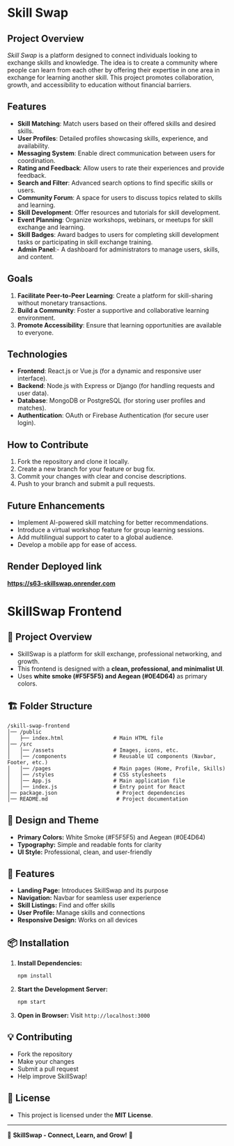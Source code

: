 # Skill Swap

## Project Overview
*Skill Swap* is a platform designed to connect individuals looking to exchange skills and knowledge. The idea is to create a community where people can learn from each other by offering their expertise in one area in exchange for learning another skill. This project promotes collaboration, growth, and accessibility to education without financial barriers.

## Features
- **Skill Matching**: Match users based on their offered skills and desired skills.
- **User Profiles**: Detailed profiles showcasing skills, experience, and availability.
- **Messaging System**: Enable direct communication between users for coordination.
- **Rating and Feedback**: Allow users to rate their experiences and provide feedback.
- **Search and Filter**: Advanced search options to find specific skills or users.
- **Community Forum**: A space for users to discuss topics related to skills and learning.
- **Skill Development**: Offer resources and tutorials for skill development.
- **Event Planning**: Organize workshops, webinars, or meetups for skill exchange and learning.
- **Skill Badges**: Award badges to users for completing skill development tasks or participating in skill exchange training.
- **Admin Panel**:- A dashboard for administrators to manage users, skills, and content.


<!-- Skill Matching: Match users based on their offered skills and desired skills.

User Profiles: Detailed profiles showcasing skills, experience, and availability.

Messaging System: Enable direct communication between users for coordination.

Rating and Feedback: Allow users to rate their experiences and provide feedback.

Search and Filter: Advanced search options to find specific skills or users.

Group Sessions: Organize and participate in group skill-sharing sessions.

Skill Verification: Verify user skills through endorsements or certification uploads.

Custom Notifications: Receive updates about new matches, messages, and upcoming sessions.

Learning Resources: Access curated resources and guides related to popular skills.

Multi-Language Support: Interface available in multiple languages for broader accessibility. -->

## Goals
1. **Facilitate Peer-to-Peer Learning**: Create a platform for skill-sharing without monetary transactions.
2. **Build a Community**: Foster a supportive and collaborative learning environment.
3. **Promote Accessibility**: Ensure that learning opportunities are available to everyone.

## Technologies
- **Frontend**: React.js or Vue.js (for a dynamic and responsive user interface).
- **Backend**: Node.js with Express or Django (for handling requests and user data).
- **Database**: MongoDB or PostgreSQL (for storing user profiles and matches).
- **Authentication**: OAuth or Firebase Authentication (for secure user login).

## How to Contribute
1. Fork the repository and clone it locally.
2. Create a new branch for your feature or bug fix.
3. Commit your changes with clear and concise descriptions.
4. Push to your branch and submit a pull requests.

## Future Enhancements
- Implement AI-powered skill matching for better recommendations.
- Introduce a virtual workshop feature for group learning sessions.
- Add multilingual support to cater to a global audience.
- Develop a mobile app for ease of access.

## Render Deployed link

**https://s63-skillswap.onrender.com**

# SkillSwap Frontend

## 📌 Project Overview
- SkillSwap is a platform for skill exchange, professional networking, and growth.
- This frontend is designed with a **clean, professional, and minimalist UI**.
- Uses **white smoke (#F5F5F5) and Aegean (#0E4D64)** as primary colors.

## 🏗 Folder Structure
```
/skill-swap-frontend
│── /public
│   ├── index.html                # Main HTML file
│── /src
│   │── /assets                   # Images, icons, etc.
│   │── /components               # Reusable UI components (Navbar, Footer, etc.)
│   │── /pages                    # Main pages (Home, Profile, Skills)
│   │── /styles                   # CSS stylesheets
│   │── App.js                    # Main application file
│   │── index.js                  # Entry point for React
│── package.json                   # Project dependencies
│── README.md                      # Project documentation
```

## 🎨 Design and Theme
- **Primary Colors:** White Smoke (#F5F5F5) and Aegean (#0E4D64)
- **Typography:** Simple and readable fonts for clarity
- **UI Style:** Professional, clean, and user-friendly

## 🚀 Features
- **Landing Page:** Introduces SkillSwap and its purpose
- **Navigation:** Navbar for seamless user experience
- **Skill Listings:** Find and offer skills
- **User Profile:** Manage skills and connections
- **Responsive Design:** Works on all devices

## 📦 Installation
1. **Install Dependencies:**
   ```sh
   npm install
   ```
2. **Start the Development Server:**
   ```sh
   npm start
   ```
3. **Open in Browser:** Visit `http://localhost:3000`

## 💡 Contributing
- Fork the repository
- Make your changes
- Submit a pull request
- Help improve SkillSwap!

## 📜 License
- This project is licensed under the **MIT License**.

---
🔹 **SkillSwap - Connect, Learn, and Grow!** 🚀

